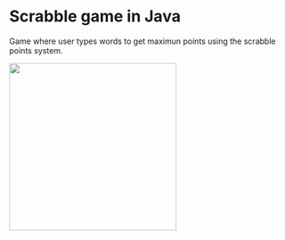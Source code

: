 # Scrabble game in Java
Game where user types words to get maximun points using the scrabble points system.

<img src="https://github.com/Sukhpreet-s/scrabble-game-java/assets/41968447/6784426a-e372-4c81-960a-c031d428c653" width="300">

